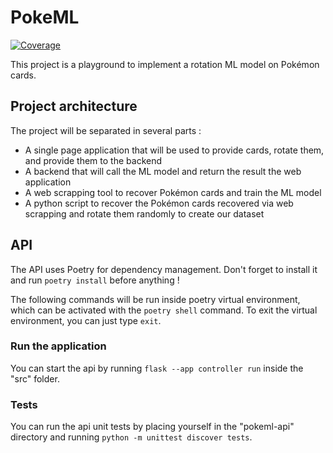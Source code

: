 # PokeML
[![Coverage](https://sonarcloud.io/api/project_badges/measure?project=lilian-delouvy_PokeML&metric=coverage)](https://sonarcloud.io/summary/new_code?id=lilian-delouvy_PokeML)

This project is a playground to implement a rotation ML model on Pokémon cards.

## Project architecture

The project will be separated in several parts :
- A single page application that will be used to provide cards, rotate them, and provide them to the backend
- A backend that will call the ML model and return the result the web application
- A web scrapping tool to recover Pokémon cards and train the ML model
- A python script to recover the Pokémon cards recovered via web scrapping and rotate them randomly to create our dataset

## API

The API uses Poetry for dependency management. Don't forget to install it and run ```poetry install``` before anything !

The following commands will be run inside poetry virtual environment, which can be activated with the ```poetry shell``` command.
To exit the virtual environment, you can just type ```exit```.

### Run the application

You can start the api by running ```flask --app controller run``` inside the "src" folder.

### Tests

You can run the api unit tests by placing yourself in the "pokeml-api" directory and running ```python -m unittest discover tests```.
